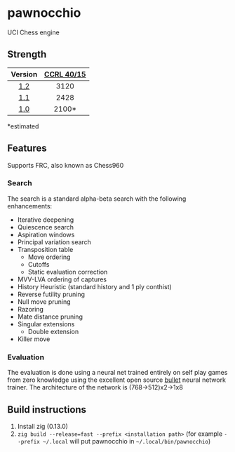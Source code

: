 # pawnocchio

UCI Chess engine

## Strength

|    Version    | [CCRL 40/15][ccrl 40/15] |
|:-------------:|:------------------------:|
| [1.2][v1.2]   |           3120           |
| [1.1][v1.1]   |           2428           |
| [1.0][v1.0]   |           2100*          |

*estimated

## Features
Supports FRC, also known as Chess960
### Search
The search is a standard alpha-beta search with the following enhancements:
- Iterative deepening
- Quiescence search
- Aspiration windows
- Principal variation search
- Transposition table
  - Move ordering
  - Cutoffs
  - Static evaluation correction
- MVV-LVA ordering of captures
- History Heuristic (standard history and 1 ply conthist) 
- Reverse futility pruning
- Null move pruning
- Razoring
- Mate distance pruning
- Singular extensions
  - Double extension
- Killer move

### Evaluation
The evaluation is done using a neural net trained entirely on self play games from zero knowledge using the excellent open source [bullet](https://github.com/jw1912/bullet) neural network trainer.
The architecture of the network is (768->512)x2->1x8

## Build instructions
1. Install zig (0.13.0)
2. `zig build --release=fast --prefix <installation path>` (for example `--prefix ~/.local` will put pawnocchio in `~/.local/bin/pawnocchio`)

[v1.0]:https://github.com/JonathanHallstrom/pawnocchio/releases/tag/v1.0
[v1.1]:https://github.com/JonathanHallstrom/pawnocchio/releases/tag/v1.1
[v1.2]:https://github.com/JonathanHallstrom/pawnocchio/releases/tag/v1.2

[ccrl 40/15]:https://www.computerchess.org.uk/ccrl/4040/
